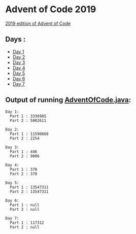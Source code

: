 # Advent of Code 2019

[2019 edition of Advent of Code](https://adventofcode.com/2019)

## Days :

  - [Day 1](days/Day1.java)
  - [Day 2](days/Day2.java)
  - [Day 3](days/Day3.java)
  - [Day 4](days/Day4.java)
  - [Day 5](days/Day5.java)
  - [Day 6](days/Day6.java)
  - [Day 7](days/Day7.java)

## Output of running [AdventOfCode.java](AdventOfCode.java):

```
Day 1:
  Part 1 : 3336985
  Part 2 : 5002611

Day 2:
  Part 1 : 11590668
  Part 2 : 2254

Day 3:
  Part 1 : 446
  Part 2 : 9006

Day 4:
  Part 1 : 370
  Part 2 : 370

Day 5:
  Part 1 : 13547311
  Part 2 : 13547311

Day 6:
  Part 1 : null
  Part 2 : null

Day 7:
  Part 1 : 117312
  Part 2 : null
```